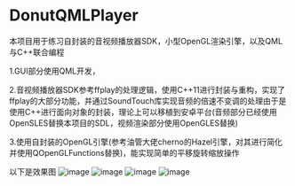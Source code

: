 # DonutQMLPlayer
本项目用于练习自封装的音视频播放器SDK，小型OpenGL渲染引擎，以及QML与C++联合编程

1.GUI部分使用QML开发，

2.音视频播放器SDK参考ffplay的处理逻辑，使用C++11进行封装与重构，实现了ffplay的大部分功能，并通过SoundTouch库实现音频的倍速不变调的处理由于是使用C++进行面向对象的封装，理论上可以移植到安卓平台(音频部分已经使用OpenSLES替换本项目的SDL，视频渲染部分使用OpenGLES替换)
  
3.使用自封装的OpenGL引擎(参考油管大佬cherno的Hazel引擎，对其进行简化并使用QOpenGLFunctions替换)，能实现简单的平移旋转缩放操作

以下是效果图
![image](https://github.com/user-attachments/assets/7a3a1a04-9893-4499-9a89-f0f096bdfe30)
![image](https://github.com/user-attachments/assets/03b50be7-66ec-4cee-95a3-2ec1a71feb50)
![image](https://github.com/user-attachments/assets/4095ad86-c7a1-4804-8004-5e564dcafff6)
![image](https://github.com/user-attachments/assets/9d032f9e-fcec-4d06-940e-51af9e9142bc)
